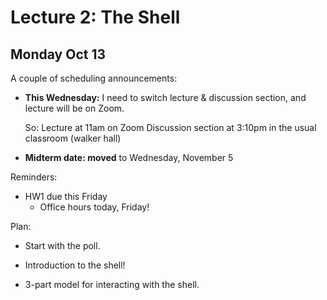# Lecture 2: The Shell

## Monday Oct 13

A couple of scheduling announcements:

- **This Wednesday:**
    I need to switch lecture & discussion section, and
    lecture will be on Zoom.

    So: Lecture at 11am on Zoom
        Discussion section at 3:10pm in the usual classroom (walker hall)

- **Midterm date: moved** to Wednesday, November 5

Reminders:

- HW1 due this Friday
    + Office hours today, Friday!

Plan:

- Start with the poll.

- Introduction to the shell!

- 3-part model for interacting with the shell.
